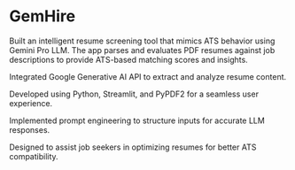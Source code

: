 # GemHire
Built an intelligent resume screening tool that mimics ATS behavior using Gemini Pro LLM. The app parses and evaluates PDF resumes against job descriptions to provide ATS-based matching scores and insights.

Integrated Google Generative AI API to extract and analyze resume content.

Developed using Python, Streamlit, and PyPDF2 for a seamless user experience.

Implemented prompt engineering to structure inputs for accurate LLM responses.

Designed to assist job seekers in optimizing resumes for better ATS compatibility.

